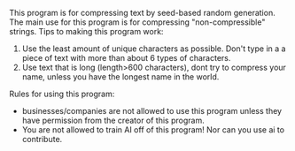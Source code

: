This program is for compressing text by seed-based random generation.
The main use for this program is for compressing "non-compressible" strings.
Tips to making this program work:
1. Use the least amount of unique characters as possible. Don't type in a a piece of text with more than about 6 types of characters.
2. Use text that is long (length>600 characters), dont try to compress your name, unless you have the longest name in the world.

Rules for using this program:
- businesses/companies are not allowed to use this program unless they have permission from the creator of this program.
- You are not allowed to train AI off of this program! Nor can you use ai to contribute.
